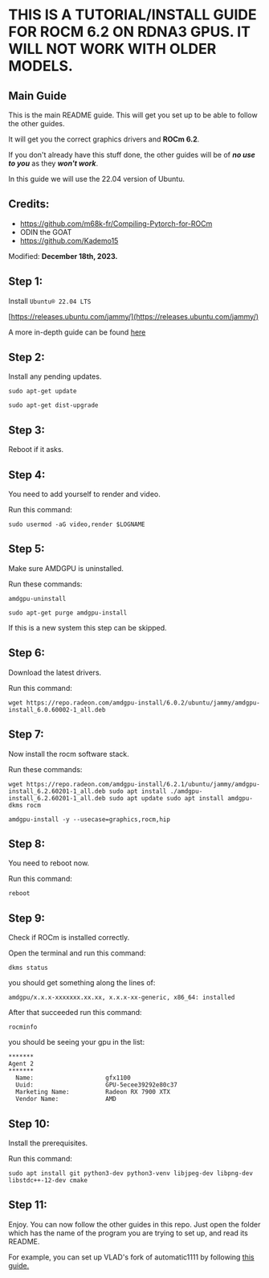 # THIS IS A TUTORIAL/INSTALL GUIDE FOR ROCM 6.2 ON RDNA3 GPUS. IT WILL NOT WORK WITH OLDER MODELS.
## Main Guide
This is the main README guide. This will get you set up to be able to follow the other guides.

It will get you the correct graphics drivers and **ROCm 6.2**.

If you don't already have this stuff done, the other guides will be of ***no use to you*** as they ***won't work***.

In this guide we will use the 22.04 version of Ubuntu. 

## Credits:
- https://github.com/m68k-fr/Compiling-Pytorch-for-ROCm
- ODIN the GOAT
- https://github.com/Kademo15

Modified: **December 18th, 2023.**

## Step 1:
Install `Ubuntu® 22.04 LTS`

[https://releases.ubuntu.com/jammy/](https://releases.ubuntu.com/jammy/)

A more in-depth guide can be found [here](/Ubuntu-From-Windows-10/)

## Step 2:
Install any pending updates.

`sudo apt-get update`

`sudo apt-get dist-upgrade`

## Step 3:
Reboot if it asks.

## Step 4:
You need to add yourself to render and video.

Run this command:

`sudo usermod -aG video,render $LOGNAME`

## Step 5:
Make sure AMDGPU is uninstalled.

Run these commands:

`amdgpu-uninstall`

`sudo apt-get purge amdgpu-install`

If this is a new system this step can be skipped.

## Step 6:
Download the latest drivers.

Run this command:

`wget https://repo.radeon.com/amdgpu-install/6.0.2/ubuntu/jammy/amdgpu-install_6.0.60002-1_all.deb`

## Step 7:
Now install the rocm software stack.

Run these commands:

`wget https://repo.radeon.com/amdgpu-install/6.2.1/ubuntu/jammy/amdgpu-install_6.2.60201-1_all.deb
sudo apt install ./amdgpu-install_6.2.60201-1_all.deb
sudo apt update
sudo apt install amdgpu-dkms rocm`

`amdgpu-install -y --usecase=graphics,rocm,hip`

## Step 8:
You need to reboot now. 

Run this command:

`reboot`

## Step 9:
Check if ROCm is installed correctly.

Open the terminal and run this command:

`dkms status`

you should get something along the lines of: 

`amdgpu/x.x.x-xxxxxxx.xx.xx, x.x.x-xx-generic, x86_64: installed`

After that succeeded run this command: 

`rocminfo`

you should be seeing your gpu in the list:

```
*******
Agent 2
*******
  Name:                    gfx1100
  Uuid:                    GPU-5ecee39292e80c37
  Marketing Name:          Radeon RX 7900 XTX
  Vendor Name:             AMD
```

## Step 10:
Install the prerequisites.

Run this command:

`sudo apt install git python3-dev python3-venv libjpeg-dev libpng-dev libstdc++-12-dev cmake`

## Step 11:
Enjoy. You can now follow the other guides in this repo. Just open the folder which has the name of the program you are trying to set up, and read its README.

For example, you can set up VLAD's fork of automatic1111 by following [this guide.](https://github.com/xzuyn/ROCm-Guides/tree/main/VLAD_SD.Next)
